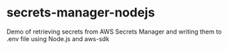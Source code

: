 # secrets-manager-nodejs
Demo of retrieving secrets from AWS Secrets Manager and writing them to .env file using Node.js and aws-sdk

